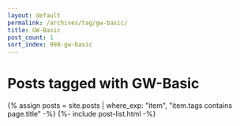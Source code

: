 ```yaml
---
layout: default
permalink: /archives/tag/gw-basic/
title: GW-Basic
post_count: 1
sort_index: 998-gw-basic
---
```

<h1 class="page-heading">Posts tagged with GW-Basic</h1>
{% assign posts = site.posts | where_exp: "item", "item.tags contains page.title" -%}
{%- include post-list.html -%}
